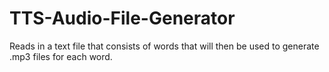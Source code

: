 # TTS-Audio-File-Generator
Reads in a text file that consists of words that will then be used to generate .mp3 files for each word. 
